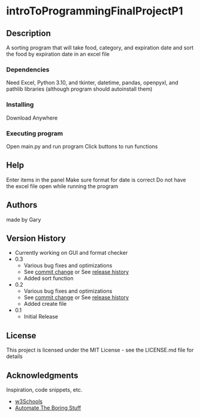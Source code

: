 # introToProgrammingFinalProjectP1

## Description

A sorting program that will take food, category, and expiration date and sort the food by expiration date in an excel file

### Dependencies

Need Excel, Python 3.10, and tkinter, datetime, pandas, openpyxl, and pathlib libraries (although program should autoinstall them)

### Installing

Download Anywhere

### Executing program

Open main.py and run program
Click buttons to run functions

## Help

Enter items in the panel
Make sure format for date is correct
Do not have the excel file open while running the program

## Authors

made by Gary

## Version History
* Currently working on GUI and format checker
* 0.3
    * Various bug fixes and optimizations
    * See [commit change]() or See [release history]()
    * Added sort function
* 0.2
    * Various bug fixes and optimizations
    * See [commit change]() or See [release history]()
    * Added create file
* 0.1
    * Initial Release

## License

This project is licensed under the MIT License - see the LICENSE.md file for details

## Acknowledgments

Inspiration, code snippets, etc.
* [w3Schools](https://www.w3schools.com/python/default.asp)
* [Automate The Boring Stuff](https://automatetheboringstuff.com/)

